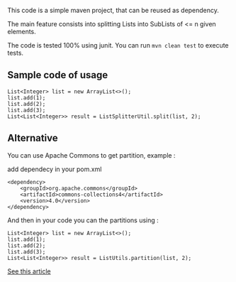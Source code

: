 This code is a simple maven project, that can be reused as dependency.

The main feature consists into splitting Lists into SubLists of <= n given elements.

The code is tested 100% using junit. You can run ```mvn clean test``` to execute tests.

## Sample code of usage
```
List<Integer> list = new ArrayList<>();
list.add(1);
list.add(2);
list.add(3);
List<List<Integer>> result = ListSplitterUtil.split(list, 2);
```
## Alternative
You can use Apache Commons to get partition, example :

add dependecy in your pom.xml

```
<dependency>
    <groupId>org.apache.commons</groupId>
    <artifactId>commons-collections4</artifactId>
    <version>4.0</version>
</dependency>
```

And then in your code you can the partitions using :
```
List<Integer> list = new ArrayList<>();
list.add(1);
list.add(2);
list.add(3);
List<List<Integer>> result = ListUtils.partition(list, 2);
```

[See this article](http://www.baeldung.com/java-list-split)